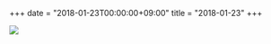 +++
date = "2018-01-23T00:00:00+09:00"
title = "2018-01-23"
+++

<img class="img-fluid" src="/2018-01-23.jpg" />
